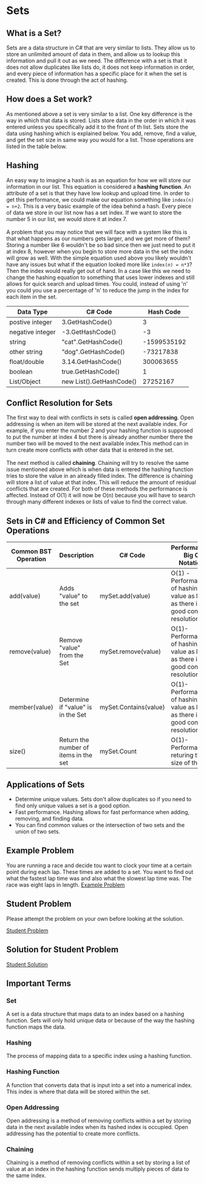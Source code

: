 # Sets
## What is a Set?
Sets are a data structure in C# that are very similar to lists. They allow us to store an unlimited amount of data in them, and allow us to lookup this information and pull it out as we need. The difference with a  set is that it does not allow duplicates like lists do, it does not keep information in order, and every piece of information has a specific place for it when the set is created. This is done through the act of hashing.
## How does a Set work?
As mentioned above a set is very similar to a list. One key difference is the way in which that data is stored. Lists store data in the order in which it was entered unless you specifically add it to the front of th list. Sets store the data using hashing which is explained below. You add, remove, find a value, and get the set size in same way you would for a list. Those operations are listed in the table below.
## Hashing
An easy way to imagine a hash is as an equation for how we will store our information in our list. This equation is considered a **hashing function**. An attribute of a set is that they have low lookup and upload time. In order to get this performance, we could make our equation something like `index(n) = n+2`. This is a very basic example of the idea behind a hash. Every piece of data we store in our list now has a set index. If we want to store the number 5 in our list, we would store it at index 7.
</br></br>
A problem that you may notice that we will face with a system like this is that what happens as our numbers gets larger, and we get more of them? Storing a number like 6 wouldn't be so bad since then we just need to put it at index 8, however when you begin to store more data in the set the index will grow as well. With the simple equation used above you likely wouldn't have any issues but what if the equation looked more like `index(n) = n*3`? Then the index would really get out of hand. In a case like this we need to change the hashing equation to something that uses lower indexes and still allows for quick search and upload times. You could, instead of using 'n' you could you use a percentage of 'n' to reduce the jump in the index for each item in the set.


| Data Type        | C# Code             | Hash Code   |
|------------------|---------------------|-------------|
| postive integer  | 3.GetHashCode()     | 3           |
| negative integer | -3.GetHashCode()    | -3          |
| string           | "cat".GetHashCode() | -1599535192 |
| other string     | "dog".GetHashCode() | -73217838 |
|float/double | 3.14.GetHashCode() | 300063655 |
| boolean | true.GetHashCode() | 1 |
| List/Object | new List<string>().GetHashCode() | 27252167|

## Conflict Resolution for Sets
The first way to deal with conflicts in sets is called **open addressing**. Open addressing is when an item will be stored at the next available index. For example, if you enter the number 2 and your hashing function is supposed to put the number at index 4 but there is already another number there the number two will be moved to the next available index.This method can in turn create more conflicts with other data that is entered in the set.
</br></br>
The next method is called **chaining**. Chaining will try to resolve the same issue mentioned above which is when data is entered the hashing function tries to store the value in an already filled index. The difference is chaining will store a list of value at that index. This will reduce the amount of residual conflicts that are created. For both of these methods the performance is affected. Instead of O(1) it will now be O(n) because you will have to search through many different indexes or lists of value to find the correct value.

## Sets in C# and Efficiency of Common Set Operations
|Common BST Operation| Description                           | C# Code               | Performance/ Big O Notation                                                          |
|--------------------|---------------------------------------|-----------------------|--------------------------------------------------------------------------------------|
|add(value)| Adds "value" to the set               | mySet.add(value)      | O(1) - Performance of hashing the value as long as there is good confilct resolution |
|remove(value)| Remove "value" from the Set           | mySet.remove(value)   | O(1)- Performance of hashing the value as long as there is good confilct resolution  |
|member(value)| Determine if "value" is in the Set    | mySet.Contains(value) | O(1)- Performance of hashing the value as long as there is good confilct resolution  |
|size()| Return the number of items in the set | mySet.Count           | O(1)- Performance returing the size of the set                                       |

## Applications of Sets
* Determine unique values. Sets don't allow duplicates so if you need to find only unique values a set is a good option.
* Fast performance. Hashing allows for fast performance when adding, removing, and finding data.
* You can find common values or the intersection of two sets and the union of two sets.

## Example Problem
You are running a race and decide tou want to clock your time at a certain point during each lap. These times are added to a set. You want to find out what the fastest lap time was and also what the slowest lap time was. The race was eight laps in length.
[Example Problem](ds2-example)

## Student Problem
Please attempt the problem on your own before looking at the solution.

[Student Problem](ds2-problem)


## Solution for Student Problem
[Student Solution](ds2-solution)

## Important Terms
### Set
A set is a data structure that maps data to an index based on a hashing function. Sets will only hold unique data or because of the way the hashing function maps the data.
### Hashing
The process of mapping data to a specific index using a hashing function.
### Hashing Function
A function that converts data that is input into a set into a numerical index. This index is where that data will be stored within the set.
### Open Addressing
Open addressing is a method of removing conflicts within a set by storing data in the next available index when its hashed index is occupied. Open addressing has the potential to create more conflicts.
### Chaining
Chaining is a method of removing conflicts within a set by storing a list of value at an index in the hashing function sends multiply pieces of data to the same index.